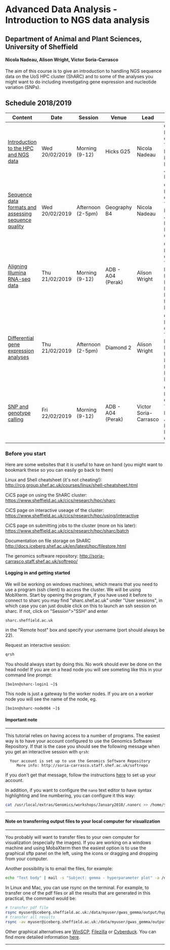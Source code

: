 # Advanced Data Analysis - Introduction to NGS data analysis
## Department of Animal and Plant Sciences, University of Sheffield
#### Nicola Nadeau, Alison Wright, Victor Soria-Carrasco

The aim of this course is to give an introduction to handling NGS sequence data on the UoS HPC cluster (ShARC) and to some of the analyses you might want to do including investigating gene expression and nucleotide variation (SNPs).


## Schedule 2018/2019

| Content | Date | Session | Venue | Lead | TAs |
| ------- | ---- | ------- | ----- | ---- | --- |
| [Introduction to the HPC and NGS data](https://github.com/njnadeau/NGScourse/blob/master/day1am.md) | Wed 20/02/2019 | Morning (9-12) | Hicks G25 | Nicola Nadeau | Clarissa F. de Carvalho, Thea Rogers, Luke Dunning, Juan Enciso |
| [Sequence data formats and assessing sequence quality](https://github.com/njnadeau/NGScourse/blob/master/day1pm.md) | Wed 20/02/2019 | Afternoon (2-5pm) | Geography B4 | Nicola Nadeau | Clarissa F. de Carvalho, Thea Rogers, Juan Enciso, Emma V Curran |
| [Aligning Illumina RNA-seq data](https://github.com/alielw/APS-NGS-day2-AM/blob/master/README.md) | Thu 21/02/2019  | Morning (9-12) | ADB - A04 (Perak) | Alison Wright | Clarissa F. de Carvalho, Thea Rogers, Mel Brien, Luke Dunning, Isobel Eyres |
| [Differential gene expression analyses](https://github.com/alielw/APS-NGS-day2-PM/blob/master/README.md) | Thu 21/02/2019  | Afternoon (2-5pm) | Diamond 2 | Alison Wright | Clarissa F. de Carvalho, Thea Rogers, Mel Brien, Luke Dunning, Isobel Eyres
| [SNP and genotype calling](https://visoca.github.io/SNP-and-genotype-calling/) | Fri 22/02/2019 | Morning (9-12) | ADB - A04 (Perak) | Victor Soria-Carrasco | Clarissa F. de Carvalho, Thea Rogers, Juan Enciso, Emma V Curran |


### Before you start
Here are some websites that it is useful to have on hand (you might want to bookmark these so you can easily go back to them)

Linux and Shell cheatsheet (it's not cheating!): http://rcg.group.shef.ac.uk/courses/linux/shell-cheatsheet.html

CiCS page on using the ShARC cluster: https://www.sheffield.ac.uk/cics/research/hpc/sharc

CiCS page on interactive useage of the cluster: https://www.sheffield.ac.uk/cics/research/hpc/using/interactive

CiCS page on submitting jobs to the cluster (more on his later): https://www.sheffield.ac.uk/cics/research/hpc/sharc/batch

Documentation on file storage on ShARC http://docs.iceberg.shef.ac.uk/en/latest/hpc/filestore.html

The genomics software repository: http://soria-carrasco.staff.shef.ac.uk/softrepo/

#### Logging in and getting started
We will be working on windows machines, which means that you need to use a program (ssh client) to access the cluster. We will be using MobXterm. Start by opening the program, if you have used it before to connect to sharc you may find "sharc.shef.ac.uk" under "User sessions", in which case you can just double click on this to launch an ssh session on sharc. If not, click on "Session">"SSH" and enter
```
sharc.sheffield.ac.uk
```
in the "Remote host" box and specify your username (port should always be 22).

Request an interactive session:
```bash
qrsh
```
You should always start by doing this. No work should ever be done on the head node! If you are on a head node you will see someting like this in your command line prompt:
```
[bo1nn@sharc-login1 ~]$
```
This node is just a gateway to the worker nodes. If you are on a worker node you will see the name of the node, eg.
```
[bo1nn@sharc-node004 ~]$
```
#### Important note
***
This tutorial relies on having access to a number of programs. The easiest way is to have your account configured to use the Genomics Software Repository. If that is the case you should see the following message when you get an interactive session with ```qrsh```:
```
  Your account is set up to use the Genomics Software Repository
     More info: http://soria-carrasco.staff.shef.ac.uk/softrepo
```
If you don't get that message, follow the instructions [here](http://soria-carrasco.staff.shef.ac.uk/softrepo/) to set up your account.

In addition, if you want to configure the ```nano``` text editor to have syntax highlighting and line numbering, you can configure it this way:
```bash
cat /usr/local/extras/Genomics/workshops/January2018/.nanorc >> /home/$USER/.nanorc
```
***

#### Note on transferring output files to your local computer for visualization
***
You probably will want to transfer files to your own computer for visualization (especially the images). If you are working on a windows machine and using MobaXterm then the easiest option is to use the graphical sftp panel on the left, using the icons or dragging and dropping from your computer. 

Another possibility is to email the files, for example:
```bash
echo "Text body" | mail -s "Subject: gemma - hyperparameter plot" -a /data/myuser/gwas_gemma/output/hyperparameters.pdf your@email
```

In Linux and Mac, you can use rsync on the terminal. For example, to transfer one of the pdf files or all the results that are generated in this practical, the command would be: 
```bash
# transfer pdf file
rsync myuser@iceberg.sheffield.ac.uk:/data/myuser/gwas_gemma/output/hyperparameters.pdf ./
# transfer all results
rsync -av myuser@iceberg.sheffield.ac.uk:/data/myuser/gwas_gemma/output ./
```

Other graphical alternatives are [WinSCP](http://dsavas.staff.shef.ac.uk/software/xconnect/winscp.html), [Filezilla](https://filezilla-project.org/) or [Cyberduck](http://www.macupdate.com/app/mac/8392/cyberduck). You can find more detailed information [here](https://www.sheffield.ac.uk/wrgrid/using/access).

***

